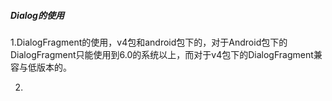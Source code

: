 ##### Dialog的使用

1.DialogFragment的使用，v4包和android包下的，对于Android包下的DialogFragment只能使用到6.0的系统以上，而对于v4包下的DialogFragment兼容与低版本的。

2.